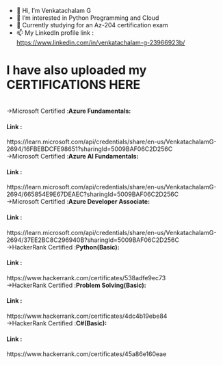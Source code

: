 - 👋 Hi, I’m Venkatachalam G
- 👀 I’m interested in Python Programming and Cloud
- 🌱 Currently studying for an Az-204 certification exam
- 📫 My LinkedIn profile link : https://www.linkedin.com/in/venkatachalam-g-23966923b/<br>
<h1>I have also uploaded my CERTIFICATIONS HERE</h1><br>
->Microsoft Certified :<b>Azure Fundamentals:</b><br>
<h4>Link :</h4>https://learn.microsoft.com/api/credentials/share/en-us/VenkatachalamG-2694/16FBEBDCFE98651?sharingId=5009BAF06C2D256C<br>
->Microsoft Certified :<b>Azure  AI Fundamentals:</b><br>
<h4>Link :</h4>https://learn.microsoft.com/api/credentials/share/en-us/VenkatachalamG-2694/665854E9E67DEAEC?sharingId=5009BAF06C2D256C<br>
->Microsoft Certified :<b>Azure  Developer Associate:</b><br>
<h4>Link :</h4>https://learn.microsoft.com/api/credentials/share/en-us/VenkatachalamG-2694/37EE2BC8C296940B?sharingId=5009BAF06C2D256C<br>
->HackerRank Certified :<b>Python(Basic):</b><br>
<h4>Link :</h4>https://www.hackerrank.com/certificates/538adfe9ec73<br>
->HackerRank Certified :<b>Problem Solving(Basic):</b><br>
<h4>Link :</h4>https://www.hackerrank.com/certificates/4dc4b19ebe84<br>
->HackerRank Certified :<b>C#(Basic):</b><br>
<h4>Link :</h4>https://www.hackerrank.com/certificates/45a86e160eae<br>

